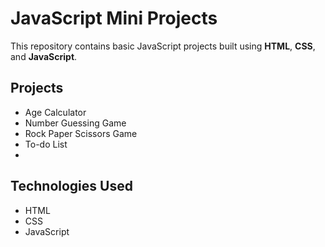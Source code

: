 # JavaScript Mini Projects

This repository contains basic JavaScript projects built using **HTML**, **CSS**, and **JavaScript**.
## Projects

- Age Calculator
- Number Guessing Game
- Rock Paper Scissors Game 
- To-do List
- 

## Technologies Used

- HTML
- CSS
- JavaScript
